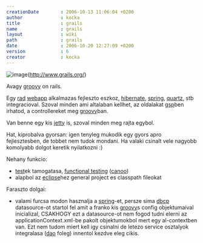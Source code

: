 ```yaml
---
creationDate        : 2006-10-13 11:06:04 +0200 
author              : kocka 
title               : grails 
name                : grails 
layout              : wiki 
path                : grails 
date                : 2006-10-20 12:27:09 +0200 
version             : 6 
creator             : kocka 
---
```

![image](http://www.grails.org/images/grails_logo.jpg)(http://www.grails.org/)

Avagy [groovy](Groovy.html) on rails.

Egy [rad](rad.html) [webapp](webapp.html) alkalmazas fejleszto eszkoz, [hibernate](Hibernate.html), [spring](spring.html), [quartz](quartz.html), stb integracioval. Szoval minden ami altalaban kellhet, az oldalakat [gsp](Missing.html)ben irhatod, a controllereket meg [groovy](Groovy.html)ban.

Van benne egy kis [jetty](jetty.html) is, szoval minden meg rajta egybol.

Hat, kiprobalva gyorsan: igen tenyleg mukodik egy gyors apro fejlesztesben, de tobbet nem tudok mondani. Ha valaki csinalt vele nagyobb komolyabb dolgot keretik nyilatkozni :)

Nehany funkcio:

*   [test](test.html)ek tamogatasa, [functional testing](functional%20testing.html) ([canoo](canoo.html))
*   alapbol az [eclipse](Eclipse.html)hez general project es classpath fileokat

Faraszto dolgai:

*   valami furcsa modon hasznalja a [spring](spring.html)-et, persze sima [dbcp](DBCP.html) datasource-ot startol fel amit a franko kis [groovy](Groovy.html)s config objektumaival inicializal, CSAKHOGY ezt a datasource-ot nem fogod tudni elerni az applicationContext.xml-be pakolt objektumokbol mert egy al-contextben van. Ezt nem tudom miert kell igy csinalni de letezo service osztalyok integralasa ([dao](DAO.html) foleg) innentol kezdve eleg cikis.


